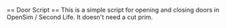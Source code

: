 == Door Script ==
This is a simple script for opening and closing doors in OpenSim / Second Life.
It doesn't need a cut prim.
